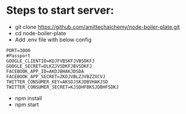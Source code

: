 # Steps to start server:

- git clone https://github.com/amittechalchemy/node-boiler-plate.git
- cd node-boiler-plate
- Add .env file with below config

```
PORT=3000
#Passport
GOOGLE_CLIENTID=KDJFVBSKFJVBSDKFJ
GOOGLE_SECRET=DLKZJVSDKFJBVSDKFJ
FACEBOOK_APP_ID=AKDJBHAKJDSDA
FACEBOOK_APP_SECRET=ZKDJVBLZJVBZZXCVJ
TWITTER_CONSUMER_KEY=AKSDJSKJDBVHAKJSD
TWITTER_CONSUMER_SECRET=KJSDHFBKSJDBHFSDKJ
```

- npm install
- npm start

